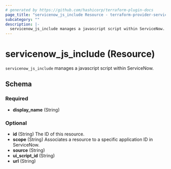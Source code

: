 ```yaml
---
# generated by https://github.com/hashicorp/terraform-plugin-docs
page_title: "servicenow_js_include Resource - terraform-provider-servicenow"
subcategory: ""
description: |-
  servicenow_js_include manages a javascript script within ServiceNow.
---
```


# servicenow_js_include (Resource)

`servicenow_js_include` manages a javascript script within ServiceNow.



<!-- schema generated by tfplugindocs -->
## Schema

### Required

- **display_name** (String)

### Optional

- **id** (String) The ID of this resource.
- **scope** (String) Associates a resource to a specific application ID in ServiceNow.
- **source** (String)
- **ui_script_id** (String)
- **url** (String)


